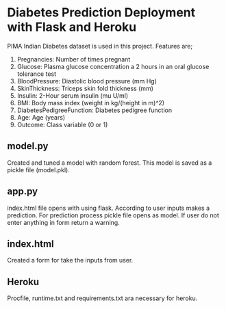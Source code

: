 # Diabetes Prediction Deployment with Flask and Heroku

PIMA Indian Diabetes dataset is used in this project. Features are;

1. Pregnancies: Number of times pregnant
2. Glucose: Plasma glucose concentration a 2 hours in an oral glucose tolerance test
3. BloodPressure: Diastolic blood pressure (mm Hg)
4. SkinThickness: Triceps skin fold thickness (mm)
5. Insulin: 2-Hour serum insulin (mu U/ml)
6. BMI: Body mass index (weight in kg/(height in m)^2)
7. DiabetesPedigreeFunction: Diabetes pedigree function
8. Age: Age (years)
9. Outcome: Class variable (0 or 1)

## model.py
Created and tuned a model with random forest. This model is saved as a pickle file (model.pkl).

## app.py
index.html file opens with using flask. According to user inputs makes a prediction. For prediction process pickle file opens as model. 
If user do not enter anything in form return a warning.

## index.html
Created a form for take the inputs from user.

## Heroku
Procfile, runtime.txt and requirements.txt ara necessary for heroku.
